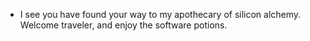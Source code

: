- I see you have found your way to my apothecary of silicon alchemy. Welcome traveler, and enjoy the software potions.    

<!---
ivanm451/ivanm451 is a ✨ special ✨ repository because its `README.md` (this file) appears on your GitHub profile.
You can click the Preview link to take a look at your changes.
--->
